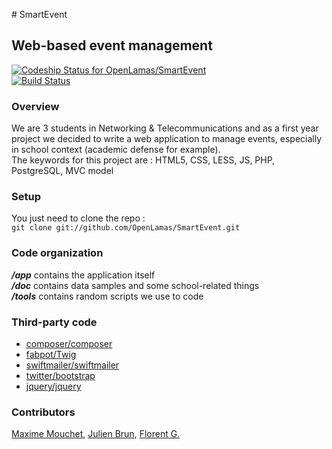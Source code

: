 # SmartEvent
## Web-based event management
[ ![Codeship Status for OpenLamas/SmartEvent](https://www.codeship.io/projects/96716cb0-4952-0130-9d1f-22000a8c0085/status?branch=master)](https://www.codeship.io/projects/1268)  
[![Build Status](https://travis-ci.org/OpenLamas/SmartEvent.png)](https://travis-ci.org/OpenLamas/SmartEvent)

### Overview
We are 3 students in Networking & Telecommunications and as a first year project we decided to write a web application to manage events, especially in school context (academic defense for example).  
The keywords for this project are : HTML5, CSS, LESS, JS, PHP, PostgreSQL, MVC model

### Setup
You just need to clone the repo :  
`git clone git://github.com/OpenLamas/SmartEvent.git`

### Code organization
***/app*** contains the application itself  
***/doc*** contains data samples and some school-related things  
***/tools*** contains random scripts we use to code

### Third-party code
* [composer/composer](//github.com/composer/composer)
* [fabpot/Twig](//github.com/fabpot/Twig)
* [swiftmailer/swiftmailer](//github.com/swiftmailer/swiftmailer)
* [twitter/bootstrap](//github.com/twitter/bootstrap)
* [jquery/jquery](//github.com/jquery/jquery)

### Contributors
[Maxime Mouchet](//github.com/maxmouchet), [Julien Brun](//github.com/sikado), [Florent G.](//github.com/kode4me)

